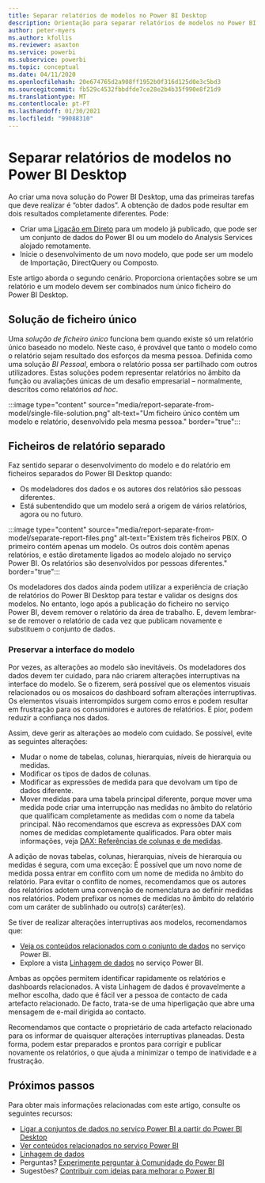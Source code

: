 ```yaml
---
title: Separar relatórios de modelos no Power BI Desktop
description: Orientação para separar relatórios de modelos no Power BI Desktop.
author: peter-myers
ms.author: kfollis
ms.reviewer: asaxton
ms.service: powerbi
ms.subservice: powerbi
ms.topic: conceptual
ms.date: 04/11/2020
ms.openlocfilehash: 20e674765d2a908ff1952b0f316d125d0e3c5bd3
ms.sourcegitcommit: fb529c4532fbbdfde7ce28e2b4b35f990e8f21d9
ms.translationtype: MT
ms.contentlocale: pt-PT
ms.lasthandoff: 01/30/2021
ms.locfileid: "99088310"
---
```

# <a name="separate-reports-from-models-in-power-bi-desktop"></a>Separar relatórios de modelos no Power BI Desktop

Ao criar uma nova solução do Power BI Desktop, uma das primeiras tarefas que deve realizar é “obter dados”. A obtenção de dados pode resultar em dois resultados completamente diferentes. Pode:

- Criar uma [Ligação em Direto](../connect-data/desktop-report-lifecycle-datasets.md) para um modelo já publicado, que pode ser um conjunto de dados do Power BI ou um modelo do Analysis Services alojado remotamente.
- Inicie o desenvolvimento de um novo modelo, que pode ser um modelo de Importação, DirectQuery ou Composto.

Este artigo aborda o segundo cenário. Proporciona orientações sobre se um relatório e um modelo devem ser combinados num único ficheiro do Power BI Desktop.

## <a name="single-file-solution"></a>Solução de ficheiro único

Uma _solução de ficheiro único_ funciona bem quando existe só um relatório único baseado no modelo. Neste caso, é provável que tanto o modelo como o relatório sejam resultado dos esforços da mesma pessoa. Definida como uma solução _BI Pessoal_, embora o relatório possa ser partilhado com outros utilizadores. Estas soluções podem representar relatórios no âmbito da função ou avaliações únicas de um desafio empresarial – normalmente, descritos como relatórios _ad hoc_.

:::image type="content" source="media/report-separate-from-model/single-file-solution.png" alt-text="Um ficheiro único contém um modelo e relatório, desenvolvido pela mesma pessoa." border="true":::

## <a name="separate-report-files"></a>Ficheiros de relatório separado

Faz sentido separar o desenvolvimento do modelo e do relatório em ficheiros separados do Power BI Desktop quando:

- Os modeladores dos dados e os autores dos relatórios são pessoas diferentes.
- Está subentendido que um modelo será a origem de vários relatórios, agora ou no futuro.

:::image type="content" source="media/report-separate-from-model/separate-report-files.png" alt-text="Existem três ficheiros PBIX. O primeiro contém apenas um modelo. Os outros dois contêm apenas relatórios, e estão diretamente ligados ao modelo alojado no serviço Power BI. Os relatórios são desenvolvidos por pessoas diferentes." border="true":::

Os modeladores dos dados ainda podem utilizar a experiência de criação de relatórios do Power BI Desktop para testar e validar os designs dos modelos. No entanto, logo após a publicação do ficheiro no serviço Power BI, devem remover o relatório da área de trabalho. E, devem lembrar-se de remover o relatório de cada vez que publicam novamente e substituem o conjunto de dados.

### <a name="preserve-the-model-interface"></a>Preservar a interface do modelo

Por vezes, as alterações ao modelo são inevitáveis. Os modeladores dos dados devem ter cuidado, para não criarem alterações interruptivas na interface do modelo. Se o fizerem, será possível que os elementos visuais relacionados ou os mosaicos do dashboard sofram alterações interruptivas. Os elementos visuais interrompidos surgem como erros e podem resultar em frustração para os consumidores e autores de relatórios. E pior, podem reduzir a confiança nos dados.

Assim, deve gerir as alterações ao modelo com cuidado. Se possível, evite as seguintes alterações:

- Mudar o nome de tabelas, colunas, hierarquias, níveis de hierarquia ou medidas.
- Modificar os tipos de dados de colunas.
- Modificar as expressões de medida para que devolvam um tipo de dados diferente.
- Mover medidas para uma tabela principal diferente, porque mover uma medida pode criar uma interrupção nas medidas no âmbito do relatório que qualificam completamente as medidas com o nome da tabela principal. Não recomendamos que escreva as expressões DAX com nomes de medidas completamente qualificados. Para obter mais informações, veja [DAX: Referências de colunas e de medidas](dax-column-measure-references.md).

A adição de novas tabelas, colunas, hierarquias, níveis de hierarquia ou medidas é segura, com uma exceção: É possível que um novo nome de medida possa entrar em conflito com um nome de medida no âmbito do relatório. Para evitar o conflito de nomes, recomendamos que os autores dos relatórios adotem uma convenção de nomenclatura ao definir medidas nos relatórios. Podem prefixar os nomes de medidas no âmbito do relatório com um caráter de sublinhado ou outro(s) caráter(es).

Se tiver de realizar alterações interruptivas aos modelos, recomendamos que:

- [Veja os conteúdos relacionados com o conjunto de dados](../consumer/end-user-related.md) no serviço Power BI.
- Explore a vista [Linhagem de dados](../collaborate-share/service-data-lineage.md) no serviço Power BI.

Ambas as opções permitem identificar rapidamente os relatórios e dashboards relacionados. A vista Linhagem de dados é provavelmente a melhor escolha, dado que é fácil ver a pessoa de contacto de cada artefacto relacionado. De facto, trata-se de uma hiperligação que abre uma mensagem de e-mail dirigida ao contacto.

Recomendamos que contacte o proprietário de cada artefacto relacionado para os informar de quaisquer alterações interruptivas planeadas. Desta forma, podem estar preparados e prontos para corrigir e publicar novamente os relatórios, o que ajuda a minimizar o tempo de inatividade e a frustração.

## <a name="next-steps"></a>Próximos passos

Para obter mais informações relacionadas com este artigo, consulte os seguintes recursos:

- [Ligar a conjuntos de dados no serviço Power BI a partir do Power BI Desktop](../connect-data/desktop-report-lifecycle-datasets.md)
- [Ver conteúdos relacionados no serviço Power BI](../consumer/end-user-related.md)
- [Linhagem de dados](../collaborate-share/service-data-lineage.md)
- Perguntas? [Experimente perguntar à Comunidade do Power BI](https://community.powerbi.com/)
- Sugestões? [Contribuir com ideias para melhorar o Power BI](https://ideas.powerbi.com/)
